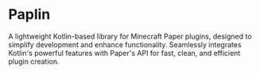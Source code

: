 # Paplin
A lightweight Kotlin-based library for Minecraft Paper plugins, designed to simplify development and enhance functionality. Seamlessly integrates Kotlin's powerful features with Paper's API for fast, clean, and efficient plugin creation.
